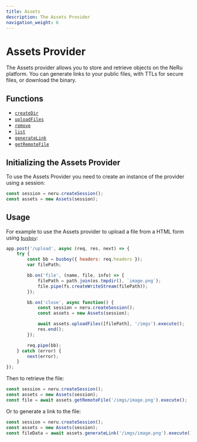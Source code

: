 ```yaml
---
title: Assets
description: The Assets Provider
navigation_weight: 6
---
```


# Assets Provider

The Assets provider allows you to store and retrieve objects on the NeRu platform. You can generate links to your public files, with TTLs for secure files, or download the binary.

## Functions

* [`createDir`](/neru/code-snippets/assets-provider/create-directory)
* [`uploadFiles`](/neru/code-snippets/assets-provider/upload)
* [`remove`](/neru/code-snippets/assets-provider/remove)
* [`list`](/neru/code-snippets/assets-provider/list)
* [`generateLink`](/neru/code-snippets/assets-provider/gen-link)
* [`getRemoteFile`](/neru/code-snippets/assets-provider/get-file)


## Initializing the Assets Provider

To use the Assets Provider you need to create an instance of the provider using a session:

```javascript
const session = neru.createSession();
const assets = new Assets(session);
```

## Usage

For example to use the Assets provider to upload a file from a HTML form using [`busboy`](https://www.npmjs.com/package/busboy):

```javascript
app.post('/upload', async (req, res, next) => {
    try { 
        const bb = busboy({ headers: req.headers });
        var filePath;

        bb.on('file', (name, file, info) => {
            filePath = path.join(os.tmpdir(), `image.png`); 
            file.pipe(fs.createWriteStream(filePath));
        });

        bb.on('close', async function() {
            const session = neru.createSession();
            const assets = new Assets(session);

            await assets.uploadFiles([filePath], '/imgs').execute();
            res.end(); 
        });

        req.pipe(bb);
    } catch (error) {
        next(error);
    }
});
```

Then to retrieve the file:

```javascript
const session = neru.createSession();
const assets = new Assets(session);
const file = await assets.getRemoteFile('/imgs/image.png').execute();
```


Or to generate a link to the file:

```javascript
const session = neru.createSession();
const assets = new Assets(session);
const fileData = await assets.generateLink('/imgs/image.png').execute();
```